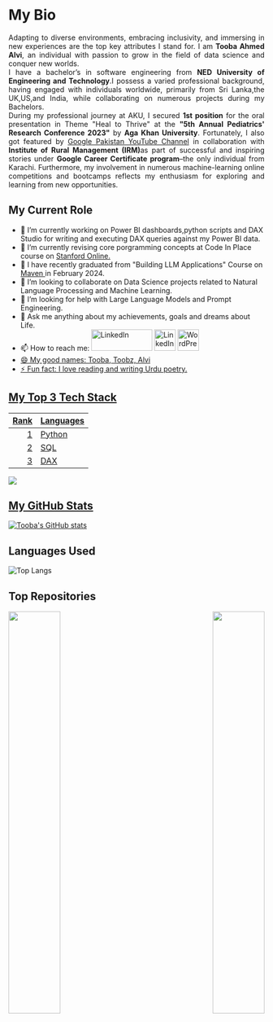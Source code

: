 <h1> My Bio</h1>
<p style="text-align:justify">Adapting to diverse environments, embracing inclusivity, and immersing in new experiences are the top key attributes I stand for. I am <b>Tooba Ahmed Alvi</b>, an individual with passion to grow in the field of data science and conquer new worlds.<br>
I have a bachelor’s in software engineering from <b>NED University of Engineering and Technology</b>.I possess a varied professional background, having engaged with individuals worldwide, primarily from Sri Lanka,the UK,US,and India, while collaborating on numerous projects during my Bachelors.<br>
During my professional journey at AKU, I secured <b>1st position</b> for the oral presentation in Theme "Heal to Thrive" at the <b>"5th Annual Pediatrics' Research Conference 2023"</b> by <b>Aga Khan University</b>. Fortunately, I also got featured by  <a href="https://www.youtube.com/watch?v=dR2l-XOk4P4">Google Pakistan YouTube Channel</a> in collaboration with <b>Institute of Rural Management (IRM)</b>as part of successful and inspiring stories under <b>Google Career Certificate program</b>–the only individual from Karachi. Furthermore, my involvement in numerous machine-learning online competitions and bootcamps reflects my enthusiasm for exploring and learning from new opportunities.
</p>
<h2> My Current Role </h2>
<ul>
<li> 🔭 I’m currently working on Power BI dashboards,python scripts and DAX Studio for writing and executing DAX queries against my Power BI data. </li>
  <li> 🔭 I’m currently revising core porgramming concepts at Code In Place course on <a href= "https://codeinplace.stanford.edu/"> Stanford Online. </a> </li>
<li> 🌱 I have recently graduated from "Building LLM Applications" Course on <a href= "https://maven.com/boring-bot/ml-system-design/2024-cohort-1"> Maven </a> in February 2024.</li>
<li> 👯 I’m looking to collaborate on Data Science projects related to Natural Language Processing and Machine Learning.</li>
<li> 🤔 I’m looking for help with Large Language Models and Prompt Engineering.</li>
<li> 💬 Ask me anything about my achievements, goals and dreams about Life. </li>
<li> 📫 How to reach me:
  <a href="https://medium.com/@alvi.tooba">
    <img src="https://miro.medium.com/v2/resize:fit:8978/1*s986xIGqhfsN8U--09_AdA.png" alt="LinkedIn" style="width:120px;height:42px;"></a>
  <a href="https://www.linkedin.com/in/tooba-ahmed-alvi/"><img src="https://upload.wikimedia.org/wikipedia/commons/thumb/c/ca/LinkedIn_logo_initials.png/480px-LinkedIn_logo_initials.png" alt="LinkedIn" style="width:42px;height:42px;"></a>
 <a href="https://alvi15.home.blog/"><img src="https://upload.wikimedia.org/wikipedia/commons/thumb/9/98/WordPress_blue_logo.svg/1200px-WordPress_blue_logo.svg.png" alt= "WordPress" style="width:42px;height:42px;"></a> 
 </li>
<li><a href="https://urlit.net/alvi-tooba"> 😄 My good names: Tooba, Toobz, Alvi</li>
<li>⚡ Fun fact: I love reading and writing Urdu poetry.</li>
</ul>

## My Top 3 Tech Stack
| Rank | Languages     |     
|-----:|---------------|
|     1| Python        |
|     2| SQL           |
|     3| DAX           |

<picture>
  <source
    srcset="https://github-readme-stats.vercel.app/api?username=anuraghazra&show_icons=true&theme=dark"
    media="(prefers-color-scheme: dark)"
  />
  <source
    srcset="https://github-readme-stats.vercel.app/api?username=anuraghazra&show_icons=true"
    media="(prefers-color-scheme: light), (prefers-color-scheme: no-preference)"
  />
  <img src="https://github-readme-stats.vercel.app/api?username=anuraghazra&show_icons=true" />
</picture>

## My GitHub Stats
[![Tooba's GitHub stats](https://github-readme-stats.vercel.app/api?username=ToobaAhmedAlvi&show_icons=true&theme=radical)](https://github.com/ToobaAhmedAlvi/github-readme-stats)

## Languages Used
![Top Langs](https://github-readme-stats.vercel.app/api/top-langs/?username=ToobaAhmedAlvi&layout=compact)

## Top Repositories
 
<div width="100%" align="center"><a href="https://github.com/ToobaAhmedAlvi/Code_In_Place_2024/tree/master/Code_In_Place_2024" align="left"><img align="left" width="45%" src="https://github-readme-stats.vercel.app/api/pin/?username=ToobaAhmedAlvi&repo=Code_In_Place_2024&title_color=0891b2&text_color=ffffff&icon_color=0891b2&bg_color=1c1917&hide_border=true&locale=en" /></a>
<a href="https://github.com/ToobaAhmedAlvi/maven-analytics-challenge" align="right"><img align="right" width="45%" src="https://github-readme-stats.vercel.app/api/pin/?username=ToobaAhmedAlvi&repo=maven-analytics-challenge&title_color=0891b2&text_color=ffffff&icon_color=0891b2&bg_color=1c1917&hide_border=true&locale=en" /></a>
</div><br /><br /><br /><br /><br /><br /><br />
